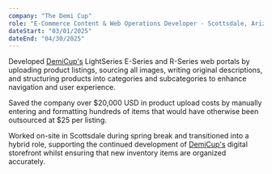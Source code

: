 ```yaml
---
company: "The Demi Cup"  
role: "E-Commerce Content & Web Operations Developer - Scottsdale, Arizona"  
dateStart: "03/01/2025"  
dateEnd: "04/30/2025"  
---
```


Developed <a href="https://demicup.com" target="_blank">DemiCup's</a> LightSeries E-Series and R-Series web portals by uploading product listings, sourcing all images, writing original descriptions, and structuring products into categories and subcategories to enhance navigation and user experience.

Saved the company over $20,000 USD in product upload costs by manually entering and formatting hundreds of items that would have otherwise been outsourced at $25 per listing.

Worked on-site in Scottsdale during spring break and transitioned into a hybrid role, supporting the continued development of <a href="https://demicup.com" target="_blank">DemiCup's</a> digital storefront whilst ensuring that new inventory items are organized accurately.